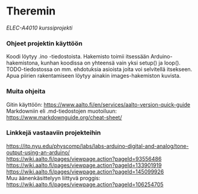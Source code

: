 # Theremin  
*ELEC-A4010 kurssiprojekti*  

### Ohjeet projektin käyttöön
Koodi löytyy .ino -tiedostoista. Hakemisto toimii itsessään Arduino-hakemistona, kunhan koodissa on yhteensä vain yksi setup() ja loop().  
TODO-tiedostossa on mm. ehdotuksia asioista joita voi selvitellä itsekseen.  
Apua piirien rakentamiseen löytyy ainakin images-hakemiston kuvista.  

### Muita ohjeita
Gitin käyttöön: https://www.aalto.fi/en/services/aalto-version-quick-guide   
Markdowniin eli .md-tiedostojen muotoiluun: https://www.markdownguide.org/cheat-sheet/
  
### Linkkejä vastaaviin projekteihin
https://itp.nyu.edu/physcomp/labs/labs-arduino-digital-and-analog/tone-output-using-an-arduino/   
https://wiki.aalto.fi/pages/viewpage.action?pageId=93556486   
https://wiki.aalto.fi/pages/viewpage.action?pageId=133901919   
https://wiki.aalto.fi/pages/viewpage.action?pageId=145099926   
Muu äänenkäsittelyyn liittyvä proggis: https://wiki.aalto.fi/pages/viewpage.action?pageId=106254705  




